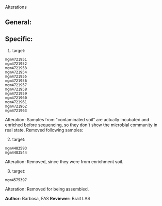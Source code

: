  Alterations  

## General:

## Specific:

1. target:
```
mgm4721951
mgm4721952
mgm4721953
mgm4721954
mgm4721955
mgm4721956
mgm4721957
mgm4721958
mgm4721959
mgm4721960
mgm4721961
mgm4721962
mgm4721963
```
Alteration: Samples from "contaminated soil" are actually incubated and enriched before sequencing, so they don't show the microbial community in real state. Removed following samples:

2. target:
```
mgm4482593
mgm4483544

```
Alteration: Removed, since they were from enrichment soil.

3. target:
```
mgm4575397

```
Alteration: Removed for being assembled.

**Author:** Barbosa, FAS
**Reviewer:** Brait LAS